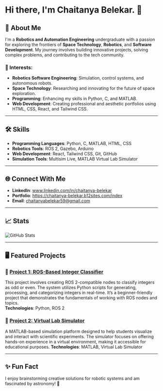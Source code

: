# Hi there, I'm Chaitanya Belekar. 👋

## 🚀 About Me
I'm a **Robotics and Automation Engineering** undergraduate with a passion for exploring the frontiers of **Space Technology**, **Robotics**, and **Software Development**. My journey involves building innovative projects, solving complex problems, and contributing to the tech community.

### 🌟 Interests:
- **Robotics Software Engineering**: Simulation, control systems, and autonomous robots.
- **Space Technology**: Researching and innovating for the future of space exploration.
- **Programming**: Enhancing my skills in Python, C, and MATLAB.
- **Web Development**: Creating professional and aesthetic portfolios using HTML, CSS, React, and Tailwind CSS.

---

## 🛠️ Skills
- **Programming Languages**: Python, C, MATLAB, HTML, CSS
- **Robotics Tools**: ROS 2, Gazebo, Arduino
- **Web Development**: React, Tailwind CSS, Git, GitHub
- **Simulation Tools**: Multisim Live, MATLAB Virtual Lab Simulator

---

## 🌐 Connect With Me
- **LinkedIn**: www.linkedin.com/in/chaitanya-belekar
- **Portfolio**: https://chaitanya-belekar.b12sites.com/index
- **Email**: chaitanyabelekar59@gmail.com

---

## 📈 Stats
![GitHub Stats](https://github-readme-stats.vercel.app/api?username=Chaitanya6Nli&show_icons=true&theme=radical)

---

## 🖥️ Featured Projects
### 🔹 [Project 1: ROS-Based Integer Classifier](#)
This project involves creating ROS 2-compatible nodes to classify integers as odd or even. The system utilizes Python scripts for generating, processing, and categorizing integers in real-time. It’s a beginner-friendly project that demonstrates the fundamentals of working with ROS nodes and topics.  
**Technologies**: Python, ROS 2

### 🔹 [Project 2: Virtual Lab Simulator](#)
A MATLAB-based simulation platform designed to help students visualize and interact with scientific experiments. The simulator focuses on offering hands-on experience in a virtual environment, making it accessible for educational purposes. 
**Technologies**: MATLAB, Virtual Lab Simulator

---

## ✨ Fun Fact
I enjoy brainstorming creative solutions for robotic systems and am fascinated by astronomy! 🌌

